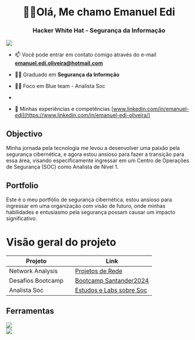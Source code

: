 <h1 align="center">🕵️‍♂️Olá, Me chamo Emanuel Edi</h1>
<h3 align="center">Hacker White Hat - Segurança da Informação</h3>
<a href="https://www.linkedin.com/in/emanuel-edi-oliveira/"><img src="https://img.shields.io/badge/-LinkedIn-0072b1?&style=for-the-badge&logo=linkedin&logoColor=white" /></a>


- 📫 Você pode entrar em contato comigo através do e-mail **emanuel.edi.oliveira@hotmail.com**

- 🧑‍🎓 Graduado em **Segurança da Informção**
  
- 🕵️‍♂️ Foco em Blue team - Analista Soc

- 

- 📄 Minhas experiências e competências [www.linkedin.com/in/emanuel-edi](https://www.linkedin.com/in/emanuel-edi-oliveira/)

## Objectivo
Minha jornada pela tecnologia me levou a desenvolver uma paixão pela segurança cibernética, e agora estou ansioso para fazer a transição para essa área, visando especificamente ingressar em um Centro de Operações de Segurança (SOC) como Analista de Nível 1.

## Portfolio
Este é o meu portfólio de segurança cibernética, estou ansioso para ingressar em uma organização com visão de futuro, onde minhas habilidades e entusiasmo pela segurança possam causar um impacto significativo.

# Visão geral do projeto
|        Projeto         |       | Link                                                                                     |
|------------------------|-------|-----------------------------------------------------------------------------------------|
|      Network Analysis  |       | <a href ="https://github.com/EmanuelEdi/Projetos-de-Rede"> Projetos de Rede </a>        |
|      Desafios Bootcamp |       | <a href ="https://github.com/EmanuelEdi/Projetos-Dio.me/blob/main/README.md">Bootcamp Santander2024</a> |
|      Analista Soc      |       | <a href ="https://github.com/EmanuelEdi/tryhackme-Soc/blob/main/README.md"> Estudos e Labs sobre Soc</a>|

## Ferramentas

<div>
<img src="https://img.shields.io/badge/Linux-FCC624?style=for-the-badge&logo=linux&logoColor=black" />
</div>

<div>
<img src="https://img.shields.io/badge/Kali_Linux-557C94?style=for-the-badge&logo=kali-linux&logoColor=white" />
</div>
